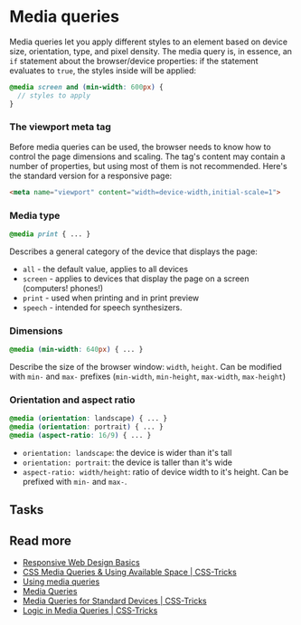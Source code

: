 # Media queries

Media queries let you apply different styles to an element based on device size, orientation, type, and pixel density.
The media query is, in essence, an `if` statement about the browser/device properties:
if the statement evaluates to `true`, the styles inside will be applied:

```scss
@media screen and (min-width: 600px) {
  // styles to apply
}
```

### The viewport meta tag

Before media queries can be used, the browser needs to know how to control the page dimensions and scaling.
The tag's content may contain a number of properties, but using most of them is not recommended. Here's the standard version for a responsive page:

```html
<meta name="viewport" content="width=device-width,initial-scale=1">
```


### Media type

```scss
@media print { ... }
```

Describes a general category of the device that displays the page:

- `all` - the default value, applies to all devices
- `screen` - applies to devices that display the page on a screen (computers! phones!)
- `print` - used when printing and in print preview
- `speech` - intended for speech synthesizers.

### Dimensions

```scss
@media (min-width: 640px) { ... }
```

Describe the size of the browser window: `width`, `height`.
Can be modified with `min-` and `max-` prefixes (`min-width`, `min-height`, `max-width`, `max-height`)


### Orientation and aspect ratio

```scss
@media (orientation: landscape) { ... }
@media (orientation: portrait) { ... }
@media (aspect-ratio: 16/9) { ... }
```

- `orientation: landscape`: the device is wider than it's tall
- `orientation: portrait`: the device is taller than it's wide
- `aspect-ratio: width/height`: ratio of device width to it's height. Can be prefixed with `min-` and `max-`.

## Tasks
[](codepen://maciej-kucharski/MzJyKy)

## Read more

- [Responsive Web Design Basics](https://developers.google.com/web/fundamentals/design-and-ux/responsive/)
- [CSS Media Queries & Using Available Space | CSS-Tricks](https://css-tricks.com/css-media-queries/)
- [Using media queries](https://developer.mozilla.org/en-US/docs/Web/CSS/Media_Queries/Using_media_queries)
- [Media Queries](https://mediaqueri.es/)
- [Media Queries for Standard Devices | CSS-Tricks](https://css-tricks.com/snippets/css/media-queries-for-standard-devices/)
- [Logic in Media Queries | CSS-Tricks](https://css-tricks.com/logic-in-media-queries/)